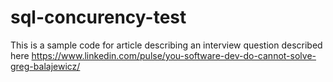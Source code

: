 # sql-concurency-test

This is a sample code for article describing an interview question described here https://www.linkedin.com/pulse/you-software-dev-do-cannot-solve-greg-balajewicz/ 
